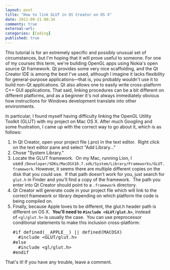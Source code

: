 ```yaml
---
layout: post
title: "How to link GLUT in Qt Creator on OS X"
date: 2011-09-21 00:34
comments: true
external-url:
categories: [Coding]
published: true
---
```

This tutorial is for an extremely specific and possibly unusual set of circumstances, but I'm hoping that it will prove useful to someone. For one of my courses this term, we're building OpenGL apps using Nokia's open source Qt framework. Qt provides some very nice scaffolding, and the Qt Creator IDE is among the best I've used, although I imagine it lacks flexibility for general-purpose applications—that is, you probably wouldn't use it to build non-Qt applications. Qt also allows one to easily write cross-platform C++ GUI applications. That said, linking procedures can be a bit different on different platforms, and as a beginner it's not always immediately obvious how instructions for Windows development translate into other environments.

<!--more-->

In particular, I found myself having difficulty linking the OpenGL Utility Toolkit (GLUT) with my project on Mac OS X. After much Googling and some frustration, I came up with the correct way to go about it, which is as follows:
<ol>
	<li>In Qt Creator, open your project file (.pro) in the text editor.  Right click on the text editor pane and select "Add Library..."</li>
	<li>Chose "System Library."</li>
	<li>Locate the GLUT framework.  On my Mac, running Lion, I used <code>/Developer/SDKs/MacOSX10.7.sdk/System/Library/Frameworks/GLUT.framework</code>. However, it seems there are multiple different copies on the disk that you could use.  If that path doesn't work for you, just search for <code>glut.h</code> in Finder and you'll find a copy of the framework.  The path you enter into Qt Creator should point to a <code>.framework</code> directory.</li>
	<li>Qt Creator will generate code in your project file which will link to the correct framework or library depending on which platform the code is being compiled on.</li>
	<li>Finally, because Apple loves to be different, the glut.h header path is different on OS X.  <strong>You'll need to <code>#include &lt;GLUT/glut.h&gt;</code></strong>, instead of <code>&lt;gl/glut.h&gt;</code> is usually the case.  You can use preprocessor conditional statements to make this inclusion cross-platform:
<pre>#if defined(__APPLE__) || defined(MACOSX)
  #include &lt;GLUT/glut.h&gt;
#else
  #include &lt;gl/glut.h&gt;
#endif</pre>
</li>
</ol>
That's it! If you have any trouble, leave a comment.
